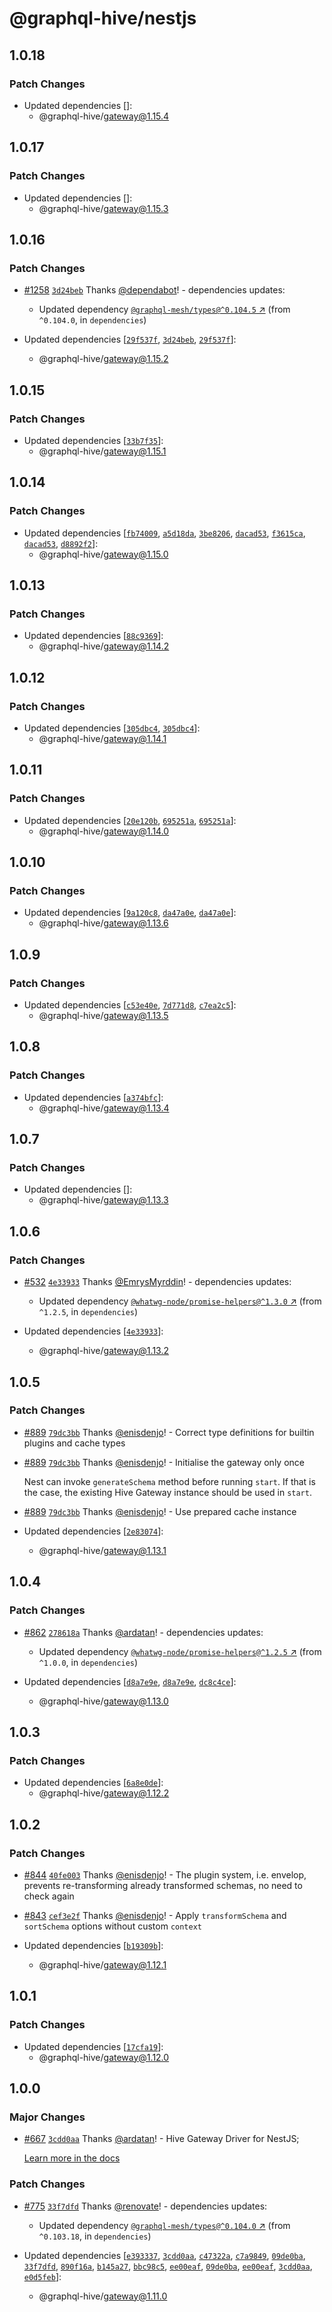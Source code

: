 # @graphql-hive/nestjs

## 1.0.18

### Patch Changes

- Updated dependencies []:
  - @graphql-hive/gateway@1.15.4

## 1.0.17

### Patch Changes

- Updated dependencies []:
  - @graphql-hive/gateway@1.15.3

## 1.0.16

### Patch Changes

- [#1258](https://github.com/graphql-hive/gateway/pull/1258) [`3d24beb`](https://github.com/graphql-hive/gateway/commit/3d24beb7b15fd8109f86bbb3dfd514f6b8202741) Thanks [@dependabot](https://github.com/apps/dependabot)! - dependencies updates:

  - Updated dependency [`@graphql-mesh/types@^0.104.5` ↗︎](https://www.npmjs.com/package/@graphql-mesh/types/v/0.104.5) (from `^0.104.0`, in `dependencies`)

- Updated dependencies [[`29f537f`](https://github.com/graphql-hive/gateway/commit/29f537f7dfcf17f3911efd5845d7af1e532d2e85), [`3d24beb`](https://github.com/graphql-hive/gateway/commit/3d24beb7b15fd8109f86bbb3dfd514f6b8202741), [`29f537f`](https://github.com/graphql-hive/gateway/commit/29f537f7dfcf17f3911efd5845d7af1e532d2e85)]:
  - @graphql-hive/gateway@1.15.2

## 1.0.15

### Patch Changes

- Updated dependencies [[`33b7f35`](https://github.com/graphql-hive/gateway/commit/33b7f355df25d03069ed3836336c71334c5ba20c)]:
  - @graphql-hive/gateway@1.15.1

## 1.0.14

### Patch Changes

- Updated dependencies [[`fb74009`](https://github.com/graphql-hive/gateway/commit/fb740098652dba2e9107981d1f4e362143478451), [`a5d18da`](https://github.com/graphql-hive/gateway/commit/a5d18da95716c8e5ed231244c7dcae4f11843c08), [`3be8206`](https://github.com/graphql-hive/gateway/commit/3be82065790f1cb24cbe0655d7e8b90207fff52e), [`dacad53`](https://github.com/graphql-hive/gateway/commit/dacad5390e4ab54a74bb7ee0d86ebc5a014c55a8), [`f3615ca`](https://github.com/graphql-hive/gateway/commit/f3615cab4e8b596e5ba21b03fddb66e9a3090e31), [`dacad53`](https://github.com/graphql-hive/gateway/commit/dacad5390e4ab54a74bb7ee0d86ebc5a014c55a8), [`d8892f2`](https://github.com/graphql-hive/gateway/commit/d8892f2713388fcea37dfa74a8ae42294f07d362)]:
  - @graphql-hive/gateway@1.15.0

## 1.0.13

### Patch Changes

- Updated dependencies [[`88c9369`](https://github.com/graphql-hive/gateway/commit/88c9369abfdcb8e5ed8331c12a42a90e3b6b211b)]:
  - @graphql-hive/gateway@1.14.2

## 1.0.12

### Patch Changes

- Updated dependencies [[`305dbc4`](https://github.com/graphql-hive/gateway/commit/305dbc4ce08f53508f400e8e2610cb32e68002bc), [`305dbc4`](https://github.com/graphql-hive/gateway/commit/305dbc4ce08f53508f400e8e2610cb32e68002bc)]:
  - @graphql-hive/gateway@1.14.1

## 1.0.11

### Patch Changes

- Updated dependencies [[`20e120b`](https://github.com/graphql-hive/gateway/commit/20e120b2e3269907187ec0626c7651bc248efc53), [`695251a`](https://github.com/graphql-hive/gateway/commit/695251a5e2eb565e325b48c8d79761149c5aa3b0), [`695251a`](https://github.com/graphql-hive/gateway/commit/695251a5e2eb565e325b48c8d79761149c5aa3b0)]:
  - @graphql-hive/gateway@1.14.0

## 1.0.10

### Patch Changes

- Updated dependencies [[`9a120c8`](https://github.com/graphql-hive/gateway/commit/9a120c85ac67654f63e374cf420ac4b73da21228), [`da47a0e`](https://github.com/graphql-hive/gateway/commit/da47a0effcc0e3c2b934bc97ab10e6e86ef8cd93), [`da47a0e`](https://github.com/graphql-hive/gateway/commit/da47a0effcc0e3c2b934bc97ab10e6e86ef8cd93)]:
  - @graphql-hive/gateway@1.13.6

## 1.0.9

### Patch Changes

- Updated dependencies [[`c53e40e`](https://github.com/graphql-hive/gateway/commit/c53e40eabb7b6ca16efa02aa05892fd6b72ab230), [`7d771d8`](https://github.com/graphql-hive/gateway/commit/7d771d89ff6d731b1025acfc5eb197541a6d5d35), [`c7ea2c5`](https://github.com/graphql-hive/gateway/commit/c7ea2c5ae71b6b338ef22edd927a3fc93803965f)]:
  - @graphql-hive/gateway@1.13.5

## 1.0.8

### Patch Changes

- Updated dependencies [[`a374bfc`](https://github.com/graphql-hive/gateway/commit/a374bfcf4309f5953b8c8304fba8e079b6f6b6dc)]:
  - @graphql-hive/gateway@1.13.4

## 1.0.7

### Patch Changes

- Updated dependencies []:
  - @graphql-hive/gateway@1.13.3

## 1.0.6

### Patch Changes

- [#532](https://github.com/graphql-hive/gateway/pull/532) [`4e33933`](https://github.com/graphql-hive/gateway/commit/4e339333945f4c4547d9ae719e67b4671fe89f04) Thanks [@EmrysMyrddin](https://github.com/EmrysMyrddin)! - dependencies updates:

  - Updated dependency [`@whatwg-node/promise-helpers@^1.3.0` ↗︎](https://www.npmjs.com/package/@whatwg-node/promise-helpers/v/1.3.0) (from `^1.2.5`, in `dependencies`)

- Updated dependencies [[`4e33933`](https://github.com/graphql-hive/gateway/commit/4e339333945f4c4547d9ae719e67b4671fe89f04)]:
  - @graphql-hive/gateway@1.13.2

## 1.0.5

### Patch Changes

- [#889](https://github.com/graphql-hive/gateway/pull/889) [`79dc3bb`](https://github.com/graphql-hive/gateway/commit/79dc3bb8c7cc26d46edb2e431a28369117abaf93) Thanks [@enisdenjo](https://github.com/enisdenjo)! - Correct type definitions for builtin plugins and cache types

- [#889](https://github.com/graphql-hive/gateway/pull/889) [`79dc3bb`](https://github.com/graphql-hive/gateway/commit/79dc3bb8c7cc26d46edb2e431a28369117abaf93) Thanks [@enisdenjo](https://github.com/enisdenjo)! - Initialise the gateway only once

  Nest can invoke `generateSchema` method before running `start`. If that is the case, the existing Hive Gateway instance should be used in `start`.

- [#889](https://github.com/graphql-hive/gateway/pull/889) [`79dc3bb`](https://github.com/graphql-hive/gateway/commit/79dc3bb8c7cc26d46edb2e431a28369117abaf93) Thanks [@enisdenjo](https://github.com/enisdenjo)! - Use prepared cache instance

- Updated dependencies [[`2e83074`](https://github.com/graphql-hive/gateway/commit/2e830742df0d8dd16826e440e41f8f75fce81513)]:
  - @graphql-hive/gateway@1.13.1

## 1.0.4

### Patch Changes

- [#862](https://github.com/graphql-hive/gateway/pull/862) [`278618a`](https://github.com/graphql-hive/gateway/commit/278618a1383a01016041ce0a40adec8803c62448) Thanks [@ardatan](https://github.com/ardatan)! - dependencies updates:

  - Updated dependency [`@whatwg-node/promise-helpers@^1.2.5` ↗︎](https://www.npmjs.com/package/@whatwg-node/promise-helpers/v/1.2.5) (from `^1.0.0`, in `dependencies`)

- Updated dependencies [[`d8a7e9e`](https://github.com/graphql-hive/gateway/commit/d8a7e9e4f0492268f07301a87f1e102400fae921), [`d8a7e9e`](https://github.com/graphql-hive/gateway/commit/d8a7e9e4f0492268f07301a87f1e102400fae921), [`dc8c4ce`](https://github.com/graphql-hive/gateway/commit/dc8c4ce642ecc8bb47d14002b196981f67c78c3c)]:
  - @graphql-hive/gateway@1.13.0

## 1.0.3

### Patch Changes

- Updated dependencies [[`6a8e0de`](https://github.com/graphql-hive/gateway/commit/6a8e0de49089179458a1c011de05ee30c5167fbb)]:
  - @graphql-hive/gateway@1.12.2

## 1.0.2

### Patch Changes

- [#844](https://github.com/graphql-hive/gateway/pull/844) [`40fe003`](https://github.com/graphql-hive/gateway/commit/40fe003b7f9b6f3871917ab6e395ecd112d967f1) Thanks [@enisdenjo](https://github.com/enisdenjo)! - The plugin system, i.e. envelop, prevents re-transforming already transformed schemas, no need to check again

- [#843](https://github.com/graphql-hive/gateway/pull/843) [`cef3e2f`](https://github.com/graphql-hive/gateway/commit/cef3e2f1e5a7daba5fa0153e1d5ea89a429e7a79) Thanks [@enisdenjo](https://github.com/enisdenjo)! - Apply `transformSchema` and `sortSchema` options without custom `context`

- Updated dependencies [[`b19309b`](https://github.com/graphql-hive/gateway/commit/b19309b450482c203b1c71fb5762320c7e5fa739)]:
  - @graphql-hive/gateway@1.12.1

## 1.0.1

### Patch Changes

- Updated dependencies [[`17cfa19`](https://github.com/graphql-hive/gateway/commit/17cfa190bf7965681716e5e1ec601793a85935d8)]:
  - @graphql-hive/gateway@1.12.0

## 1.0.0

### Major Changes

- [#667](https://github.com/graphql-hive/gateway/pull/667) [`3cdd0aa`](https://github.com/graphql-hive/gateway/commit/3cdd0aa8fa98a436365c2f36ca80d49968a48a5e) Thanks [@ardatan](https://github.com/ardatan)! - Hive Gateway Driver for NestJS;

  [Learn more in the docs](https://the-guild.dev/graphql/hive/docs/gateway/deployment/node-frameworks/nestjs)

### Patch Changes

- [#775](https://github.com/graphql-hive/gateway/pull/775) [`33f7dfd`](https://github.com/graphql-hive/gateway/commit/33f7dfdb10eef2a1e7f6dffe0ce6e4bb3cc7c2c6) Thanks [@renovate](https://github.com/apps/renovate)! - dependencies updates:

  - Updated dependency [`@graphql-mesh/types@^0.104.0` ↗︎](https://www.npmjs.com/package/@graphql-mesh/types/v/0.104.0) (from `^0.103.18`, in `dependencies`)

- Updated dependencies [[`e393337`](https://github.com/graphql-hive/gateway/commit/e393337ecb40beffb79748b19b5aa8f2fd9197b7), [`3cdd0aa`](https://github.com/graphql-hive/gateway/commit/3cdd0aa8fa98a436365c2f36ca80d49968a48a5e), [`c47322a`](https://github.com/graphql-hive/gateway/commit/c47322a1a1385f24f7649f396fd2fbc632a9256c), [`c7a9849`](https://github.com/graphql-hive/gateway/commit/c7a98491e755cd234ba14033b39d5bc83ad0f945), [`09de0ba`](https://github.com/graphql-hive/gateway/commit/09de0bae281be40f8d8cc462d9c447d03141a5fa), [`33f7dfd`](https://github.com/graphql-hive/gateway/commit/33f7dfdb10eef2a1e7f6dffe0ce6e4bb3cc7c2c6), [`890f16a`](https://github.com/graphql-hive/gateway/commit/890f16afb352987f0565658f338022f9db3b4e3d), [`b145a27`](https://github.com/graphql-hive/gateway/commit/b145a27fc8671f33c36f9f6a3a437d80107631ee), [`bbc98c5`](https://github.com/graphql-hive/gateway/commit/bbc98c58277283f064ba826a3d844709f75ac451), [`ee00eaf`](https://github.com/graphql-hive/gateway/commit/ee00eaf8cd843dacba20b9235033b62f061195f7), [`09de0ba`](https://github.com/graphql-hive/gateway/commit/09de0bae281be40f8d8cc462d9c447d03141a5fa), [`ee00eaf`](https://github.com/graphql-hive/gateway/commit/ee00eaf8cd843dacba20b9235033b62f061195f7), [`3cdd0aa`](https://github.com/graphql-hive/gateway/commit/3cdd0aa8fa98a436365c2f36ca80d49968a48a5e), [`e0d5feb`](https://github.com/graphql-hive/gateway/commit/e0d5feb156f896be5c5235eb1ae22144cf67eff9)]:
  - @graphql-hive/gateway@1.11.0
